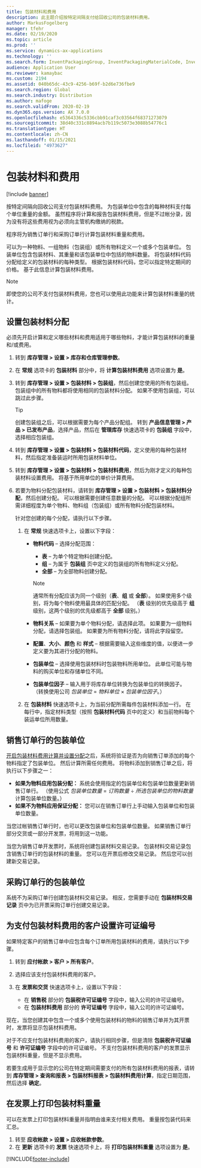 ```yaml
---
title: 包装材料和费用
description: 此主题介绍按特定间隔支付给回收公司的包装材料费用。
author: MarkusFogelberg
manager: tfehr
ms.date: 02/19/2020
ms.topic: article
ms.prod: ''
ms.service: dynamics-ax-applications
ms.technology: ''
ms.search.form: InventPackagingGroup, InventPackagingMaterialCode, InventPackagingMaterialFee, InventPackagingMaterialTrans, InventPackagingMaterialTransPurch, InventPackagingUnit
audience: Application User
ms.reviewer: kamaybac
ms.custom: 2194
ms.assetid: 040b65dc-43c9-4256-b69f-b2d6e736fbe9
ms.search.region: Global
ms.search.industry: Distribution
ms.author: mafoge
ms.search.validFrom: 2020-02-19
ms.dyn365.ops.version: AX 7.0.0
ms.openlocfilehash: e5364336c5336cbb91caf3c03564f68371273079
ms.sourcegitcommit: 38d40c331c8894acb7b119c5073e3088b54776c1
ms.translationtype: HT
ms.contentlocale: zh-CN
ms.lasthandoff: 01/15/2021
ms.locfileid: "4973627"
---
```

# <a name="packing-materials-and-fees"></a>包装材料和费用

[!include [banner](../includes/banner.md)]

按特定间隔向回收公司支付包装材料费用。 为包装单位中包含的每种材料支付每个单位重量的金额。 虽然程序将计算和报告包装材料费用，但是不过帐分录，因为没有将这些费用视为必须向主管机构缴纳的税款。

程序将为销售订单行和采购订单行计算包装材料重量和费用。

可以为一种物料、一组物料（包装组）或所有物料定义一个或多个包装单位。 包装单位包含包装材料、其重量和该包装单位中包括的物料数量。 将包装材料代码分配给定义的包装材料的每种类型。 根据包装材料代码，您可以指定特定期间的价格。 基于此信息计算包装材料费用。

> [!NOTE]
> 即使您的公司不支付包装材料费用，您也可以使用此功能来计算包装材料重量的统计。

## <a name="set-up-packing-material-allocation"></a><a name="allocations"></a>设置包装材料分配

必须先开启计算和定义哪些材料和费用适用于哪些物料，才能计算包装材料的重量和/或费用。

1. 转到 **库存管理 \> 设置 \> 库存和仓库管理参数**。
1. 在 **常规** 选项卡的 **包装材料** 部分中，将 **计算包装材料费用** 选项设置为 **是**。
1. 转到 **库存管理 \> 设置 \> 包装材料 \> 包装组**，然后创建您使用的所有包装组。 包装组中的所有物料都将使用相同的包装材料分配。 如果不使用包装组，可以跳过此步骤。

    > [!TIP]
    > 创建包装组之后，可以根据需要为每个产品分配组。 转到 **产品信息管理 \> 产品 \> 已发布产品**，选择产品，然后在 **管理库存** 快速选项卡的 **包装组** 字段中，选择相应包装组。

1. 转到 **库存管理 \> 设置 \> 包装材料 \> 包装材料代码**，定义使用的每种包装材料，然后指定准备装运时所用包装材料单位。
1. 转到 **库存管理 \> 设置 \> 包装材料 \> 包装材料费用**，然后为刚才定义的每种包装材料设置费用。 将基于所用单位的单价计算费用。
1. 若要为物料分配包装材料，请转到 **库存管理 \> 设置 \> 包装材料 \> 包装材料分配**，然后创建分配。 可以根据需要创建任意数量的分配。 可以根据分配组所需详细程度为单个物料、物料组（包装组）或所有物料分配包装材料。

    针对您创建的每个分配，请执行以下步骤。

    1. 在 **常规** 快速选项卡上，设置以下字段：

        - **物料代码** – 选择分配范围：

            - **表** – 为单个特定物料创建分配。
            - **组** – 为属于 **包装组** 页中定义的包装组的所有物料定义分配。
            - **全部** – 为全部物料创建分配。

            > [!NOTE]
            > 通常所有分配应该为同一个级别（**表**、**组** 或 **全部**）。 如果使用多个级别，将为每个物料使用最具体的匹配分配。 （**表** 级别的优先级高于 **组** 级别，这两个级别的优先级都高于 **全部** 级别。）

        - **物料关系** – 如果要为单个物料分配，请选择此项。 如果要为一组物料分配，请选择包装组。 如果要为所有物料分配，请将此字段留空。
        - **配置**、**大小**、**颜色** 和 **样式** – 根据需要输入这些维度的值，以便进一步定义要为其进行分配的物料。
        - **包装单位** – 选择使用包装材料时包装物料所用单位。 此单位可能与物料的购买单位和存储单位不同。
        - **包装单位因子** – 输入用于将库存单位转换为包装单位的转换因子。 （转换使用公司 *包装单位* = *物料单位* × *包装单位因子*。）

    1. 在 **包装材料** 快速选项卡上，为当前分配所需每件包装材料添加一行。 在每行中，指定材料类型（按照 **包装材料代码** 页中的定义）和当前物料每个装运单位所用数量。

## <a name="packing-units-on-sales-order-lines"></a>销售订单行的包装单位

[开启包装材料费用计算并设置分配](#allocations)之后，系统将验证是否为向销售订单添加的每个物料指定了包装单位。 然后计算所需任何费用。 将物料添加到销售订单之后，将执行以下步骤之一：

- **如果为物料应用包装分配：** 系统会使用指定的包装单位和包装单位数量更新销售订单行。 （使用公式 *包装单位数量* = *订购数量* ÷ *所选包装单位的物料数量* 计算包装单位数量。）
- **如果不为物料应用保证分配：** 您可以在销售订单行上手动输入包装单位和包装单位数量。

当您过帐销售订单行时，也可以更改包装单位和包装单位数量。 如果销售订单行部分交货或一部分开发票，将用到这一功能。

当您为销售订单开发票时，系统将创建包装材料交易记录。 包装材料交易记录包含销售订单行的包装材料的重量。 您可以在开票后修改交易记录。 然后您可以创建新交易记录。

## <a name="packing-units-on-purchase-order-lines"></a>采购订单行的包装单位

系统不为采购订单行创建包装材料交易记录。 相反，您需要手动在 **包装材料交易记录** 页中为已开票采购订单行创建交易记录。

## <a name="set-up-license-numbers-for-customers-that-are-charged-packing-material-fees"></a>为支付包装材料费用的客户设置许可证编号

如果特定客户的销售订单中应包含每个订单所用包装材料的费用，请执行以下步骤。

1. 转到 **应付帐款 \> 客户 \> 所有客户**。
1. 选择应该支付包装材料费用的客户。
1. 在 **发票和交货** 快速选项卡上，设置以下字段：

    - 在 **销售税** 部分的 **包装税许可证编号** 字段中，输入公司的许可证编号。
    - 在 **包装材料费用** 部分的 **许可证编号** 字段中，输入公司的许可证编号。

现在，当您创建其中包含一个或多个使用包装材料的物料的销售订单并为其开票时，发票将显示包装材料费用。

对于不应支付包装材料费用的客户，请执行相同步骤，但是清除 **包装税许可证编号** 和 **许可证编号** 字段中的许可证编号。 不支付包装材料费用的客户的发票显示包装材料重量，但是不显示费用。

若要生成用于显示您的公司在特定期间需要支付的所有包装材料费用的报表，请转到 **库存管理 \> 查询和报表 \> 包装材料报表 \> 包装材料费用计算**，指定日期范围，然后选择 **确定**。

## <a name="print-packing-material-weights-on-invoices"></a>在发票上打印包装材料重量

可以在发票上打印包装材料重量并指明由谁来支付相关费用。 重量按包装代码来汇总。

1. 转至 **应收帐款 \> 设置 \> 应收帐款参数**。
1. 在 **更新** 选项卡的 **发票** 快速选项卡上，将 **打印包装材料重量** 选项设置为 **是**。


[!INCLUDE[footer-include](../../includes/footer-banner.md)]